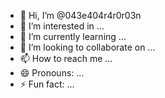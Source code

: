 - 👋 Hi, I’m @043e404r4r0r03n
- 👀 I’m interested in ...
- 🌱 I’m currently learning ...
- 💞️ I’m looking to collaborate on ...
- 📫 How to reach me ...
- 😄 Pronouns: ...
- ⚡ Fun fact: ...

<!---
043e404r4r0r03n/043e404r4r0r03n is a ✨ special ✨ repository because its `README.md` (this file) appears on your GitHub profile.
You can click the Preview link to take a look at your changes.
--->
